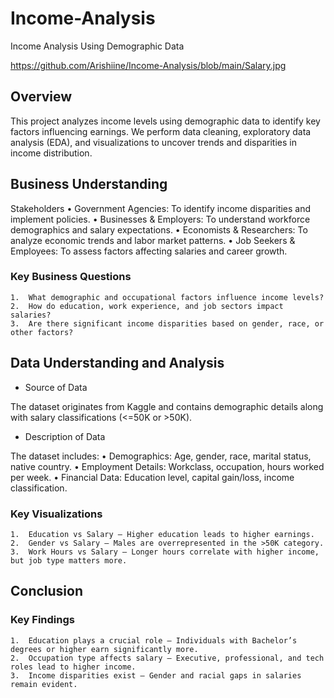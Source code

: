 # Income-Analysis
Income Analysis Using Demographic Data

https://github.com/Arishiine/Income-Analysis/blob/main/Salary.jpg

## Overview

This project analyzes income levels using demographic data to identify key factors influencing earnings. We perform data cleaning, exploratory data analysis (EDA), and visualizations to uncover trends and disparities in income distribution.

## Business Understanding

Stakeholders
	•	Government Agencies: To identify income disparities and implement policies.
	•	Businesses & Employers: To understand workforce demographics and salary expectations.
	•	Economists & Researchers: To analyze economic trends and labor market patterns.
	•	Job Seekers & Employees: To assess factors affecting salaries and career growth.

### Key Business Questions
	1.	What demographic and occupational factors influence income levels?
	2.	How do education, work experience, and job sectors impact salaries?
	3.	Are there significant income disparities based on gender, race, or other factors?

## Data Understanding and Analysis

* Source of Data

The dataset originates from Kaggle and contains demographic details along with salary classifications (<=50K or >50K).

* Description of Data

The dataset includes:
	•	Demographics: Age, gender, race, marital status, native country.
	•	Employment Details: Workclass, occupation, hours worked per week.
	•	Financial Data: Education level, capital gain/loss, income classification.

### Key Visualizations
	1.	Education vs Salary – Higher education leads to higher earnings.
	2.	Gender vs Salary – Males are overrepresented in the >50K category.
	3.	Work Hours vs Salary – Longer hours correlate with higher income, but job type matters more.

## Conclusion

### Key Findings
	1.	Education plays a crucial role – Individuals with Bachelor’s degrees or higher earn significantly more.
	2.	Occupation type affects salary – Executive, professional, and tech roles lead to higher income.
	3.	Income disparities exist – Gender and racial gaps in salaries remain evident.
